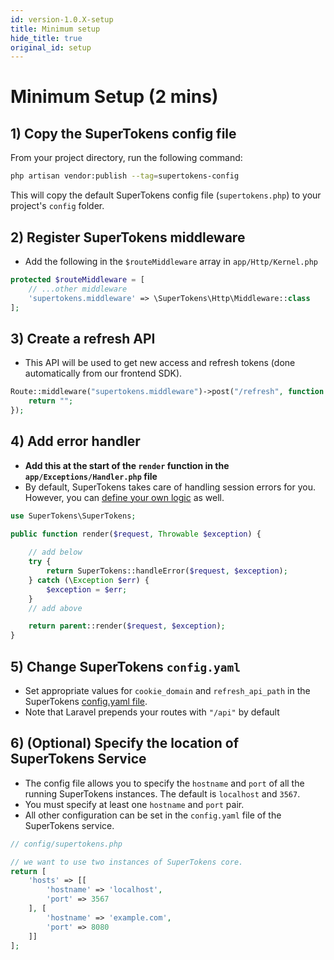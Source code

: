 ```yaml
---
id: version-1.0.X-setup
title: Minimum setup
hide_title: true
original_id: setup
---
```


# Minimum Setup (2 mins)

## 1) Copy the SuperTokens config file
From your project directory, run the following command:
```bash
php artisan vendor:publish --tag=supertokens-config
```
This will copy the default SuperTokens config file (`supertokens.php`) to your project's `config` folder.

## 2) Register SuperTokens middleware
- Add the following in the `$routeMiddleware` array in `app/Http/Kernel.php`
```php
protected $routeMiddleware = [
    // ...other middleware
    'supertokens.middleware' => \SuperTokens\Http\Middleware::class
];
```

## 3) Create a refresh API
- This API will be used to get new access and refresh tokens (done automatically from our frontend SDK).
```php
Route::middleware("supertokens.middleware")->post("/refresh", function (Request $request) {
    return "";
});
```

## 4) Add error handler
- **Add this at the start of the `render` function in the `app/Exceptions/Handler.php` file**
- By default, SuperTokens takes care of handling session errors for you. However, you can [define your own logic](./custom_error_handling) as well.
```php
use SuperTokens\SuperTokens;

public function render($request, Throwable $exception) {
    
    // add below
    try {
        return SuperTokens::handleError($request, $exception);
    } catch (\Exception $err) {
        $exception = $err;
    }
    // add above

    return parent::render($request, $exception);
}
```

## 5) Change SuperTokens `config.yaml`
- Set appropriate values for `cookie_domain` and `refresh_api_path` in the SuperTokens [config.yaml file](/docs/pro/configuration/core#optional-config-values).
- Note that Laravel prepends your routes with `"/api"` by default

## 6) (Optional) Specify the location of SuperTokens Service
- The config file allows you to specify the `hostname` and `port` of all the running SuperTokens instances. The default is `localhost` and `3567`.
- You must specify at least one `hostname` and `port` pair.
- All other configuration can be set in the `config.yaml` file of the SuperTokens service.
```php
// config/supertokens.php

// we want to use two instances of SuperTokens core.
return [
    'hosts' => [[
        'hostname' => 'localhost',
        'port' => 3567
    ], [
        'hostname' => 'example.com',
        'port' => 8080
    ]]
];
```